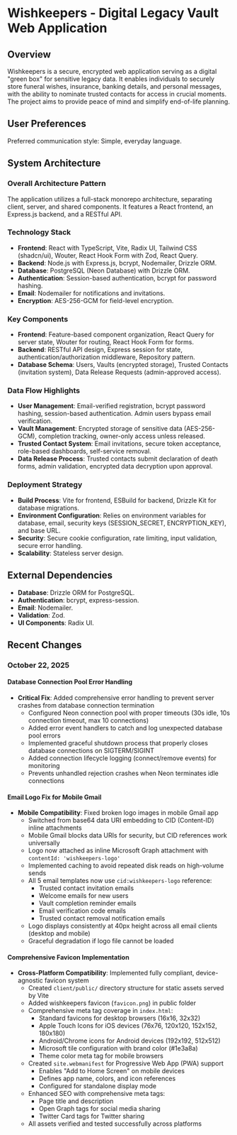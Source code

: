 # Wishkeepers - Digital Legacy Vault Web Application

## Overview
Wishkeepers is a secure, encrypted web application serving as a digital "green box" for sensitive legacy data. It enables individuals to securely store funeral wishes, insurance, banking details, and personal messages, with the ability to nominate trusted contacts for access in crucial moments. The project aims to provide peace of mind and simplify end-of-life planning.

## User Preferences
Preferred communication style: Simple, everyday language.

## System Architecture

### Overall Architecture Pattern
The application utilizes a full-stack monorepo architecture, separating client, server, and shared components. It features a React frontend, an Express.js backend, and a RESTful API.

### Technology Stack
- **Frontend**: React with TypeScript, Vite, Radix UI, Tailwind CSS (shadcn/ui), Wouter, React Hook Form with Zod, React Query.
- **Backend**: Node.js with Express.js, bcrypt, Nodemailer, Drizzle ORM.
- **Database**: PostgreSQL (Neon Database) with Drizzle ORM.
- **Authentication**: Session-based authentication, bcrypt for password hashing.
- **Email**: Nodemailer for notifications and invitations.
- **Encryption**: AES-256-GCM for field-level encryption.

### Key Components
- **Frontend**: Feature-based component organization, React Query for server state, Wouter for routing, React Hook Form for forms.
- **Backend**: RESTful API design, Express session for state, authentication/authorization middleware, Repository pattern.
- **Database Schema**: Users, Vaults (encrypted storage), Trusted Contacts (invitation system), Data Release Requests (admin-approved access).

### Data Flow Highlights
- **User Management**: Email-verified registration, bcrypt password hashing, session-based authentication. Admin users bypass email verification.
- **Vault Management**: Encrypted storage of sensitive data (AES-256-GCM), completion tracking, owner-only access unless released.
- **Trusted Contact System**: Email invitations, secure token acceptance, role-based dashboards, self-service removal.
- **Data Release Process**: Trusted contacts submit declaration of death forms, admin validation, encrypted data decryption upon approval.

### Deployment Strategy
- **Build Process**: Vite for frontend, ESBuild for backend, Drizzle Kit for database migrations.
- **Environment Configuration**: Relies on environment variables for database, email, security keys (SESSION_SECRET, ENCRYPTION_KEY), and base URL.
- **Security**: Secure cookie configuration, rate limiting, input validation, secure error handling.
- **Scalability**: Stateless server design.

## External Dependencies
- **Database**: Drizzle ORM for PostgreSQL.
- **Authentication**: bcrypt, express-session.
- **Email**: Nodemailer.
- **Validation**: Zod.
- **UI Components**: Radix UI.

## Recent Changes

### October 22, 2025

#### Database Connection Pool Error Handling
- **Critical Fix**: Added comprehensive error handling to prevent server crashes from database connection termination
  - Configured Neon connection pool with proper timeouts (30s idle, 10s connection timeout, max 10 connections)
  - Added error event handlers to catch and log unexpected database pool errors
  - Implemented graceful shutdown process that properly closes database connections on SIGTERM/SIGINT
  - Added connection lifecycle logging (connect/remove events) for monitoring
  - Prevents unhandled rejection crashes when Neon terminates idle connections

#### Email Logo Fix for Mobile Gmail
- **Mobile Compatibility**: Fixed broken logo images in mobile Gmail app
  - Switched from base64 data URI embedding to CID (Content-ID) inline attachments
  - Mobile Gmail blocks data URIs for security, but CID references work universally
  - Logo now attached as inline Microsoft Graph attachment with `contentId: 'wishkeepers-logo'`
  - Implemented caching to avoid repeated disk reads on high-volume sends
  - All 5 email templates now use `cid:wishkeepers-logo` reference:
    - Trusted contact invitation emails
    - Welcome emails for new users
    - Vault completion reminder emails
    - Email verification code emails
    - Trusted contact removal notification emails
  - Logo displays consistently at 40px height across all email clients (desktop and mobile)
  - Graceful degradation if logo file cannot be loaded

#### Comprehensive Favicon Implementation
- **Cross-Platform Compatibility**: Implemented fully compliant, device-agnostic favicon system
  - Created `client/public/` directory structure for static assets served by Vite
  - Added wishkeepers favicon (`favicon.png`) in public folder
  - Comprehensive meta tag coverage in `index.html`:
    - Standard favicons for desktop browsers (16x16, 32x32)
    - Apple Touch Icons for iOS devices (76x76, 120x120, 152x152, 180x180)
    - Android/Chrome icons for Android devices (192x192, 512x512)
    - Microsoft tile configuration with brand color (#1e3a8a)
    - Theme color meta tag for mobile browsers
  - Created `site.webmanifest` for Progressive Web App (PWA) support
    - Enables "Add to Home Screen" on mobile devices
    - Defines app name, colors, and icon references
    - Configured for standalone display mode
  - Enhanced SEO with comprehensive meta tags:
    - Page title and description
    - Open Graph tags for social media sharing
    - Twitter Card tags for Twitter sharing
  - All assets verified and tested successfully across platforms